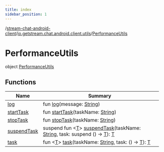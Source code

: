 ```yaml
---
title: index
sidebar_position: 1
---
```

/[stream-chat-android-client](../../index.md)/[io.getstream.chat.android.client.utils](../index.md)/[PerformanceUtils](index.md)  
  
  
  
# PerformanceUtils  
object [PerformanceUtils](index.md)  
  
## Functions  
  
|  Name |  Summary | 
|---|---|
| <a name="io.getstream.chat.android.client.utils/PerformanceUtils/log/#kotlin.String/PointingToDeclaration/"></a>[log](log.md)| <a name="io.getstream.chat.android.client.utils/PerformanceUtils/log/#kotlin.String/PointingToDeclaration/"></a>fun [log](log.md)(message: [String](https://kotlinlang.org/api/latest/jvm/stdlib/kotlin/-string/index.html))|
| <a name="io.getstream.chat.android.client.utils/PerformanceUtils/startTask/#kotlin.String/PointingToDeclaration/"></a>[startTask](startTask.md)| <a name="io.getstream.chat.android.client.utils/PerformanceUtils/startTask/#kotlin.String/PointingToDeclaration/"></a>fun [startTask](startTask.md)(taskName: [String](https://kotlinlang.org/api/latest/jvm/stdlib/kotlin/-string/index.html))|
| <a name="io.getstream.chat.android.client.utils/PerformanceUtils/stopTask/#kotlin.String/PointingToDeclaration/"></a>[stopTask](stopTask.md)| <a name="io.getstream.chat.android.client.utils/PerformanceUtils/stopTask/#kotlin.String/PointingToDeclaration/"></a>fun [stopTask](stopTask.md)(taskName: [String](https://kotlinlang.org/api/latest/jvm/stdlib/kotlin/-string/index.html))|
| <a name="io.getstream.chat.android.client.utils/PerformanceUtils/suspendTask/#kotlin.String#kotlin.coroutines.SuspendFunction0[TypeParam(bounds=[kotlin.Any?])]/PointingToDeclaration/"></a>[suspendTask](suspendTask.md)| <a name="io.getstream.chat.android.client.utils/PerformanceUtils/suspendTask/#kotlin.String#kotlin.coroutines.SuspendFunction0[TypeParam(bounds=[kotlin.Any?])]/PointingToDeclaration/"></a>suspend fun &lt;[T](suspendTask.md)&gt; [suspendTask](suspendTask.md)(taskName: [String](https://kotlinlang.org/api/latest/jvm/stdlib/kotlin/-string/index.html), task: suspend () -&gt; [T](suspendTask.md)): [T](suspendTask.md)|
| <a name="io.getstream.chat.android.client.utils/PerformanceUtils/task/#kotlin.String#kotlin.Function0[TypeParam(bounds=[kotlin.Any?])]/PointingToDeclaration/"></a>[task](task.md)| <a name="io.getstream.chat.android.client.utils/PerformanceUtils/task/#kotlin.String#kotlin.Function0[TypeParam(bounds=[kotlin.Any?])]/PointingToDeclaration/"></a>fun &lt;[T](task.md)&gt; [task](task.md)(taskName: [String](https://kotlinlang.org/api/latest/jvm/stdlib/kotlin/-string/index.html), task: () -&gt; [T](task.md)): [T](task.md)|

